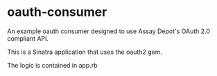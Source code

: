 oauth-consumer
==============

An example oauth consumer designed to use Assay Depot's OAuth 2.0 compliant API.

This is a Sinatra application that uses the oauth2 gem.

The logic is contained in app.rb
